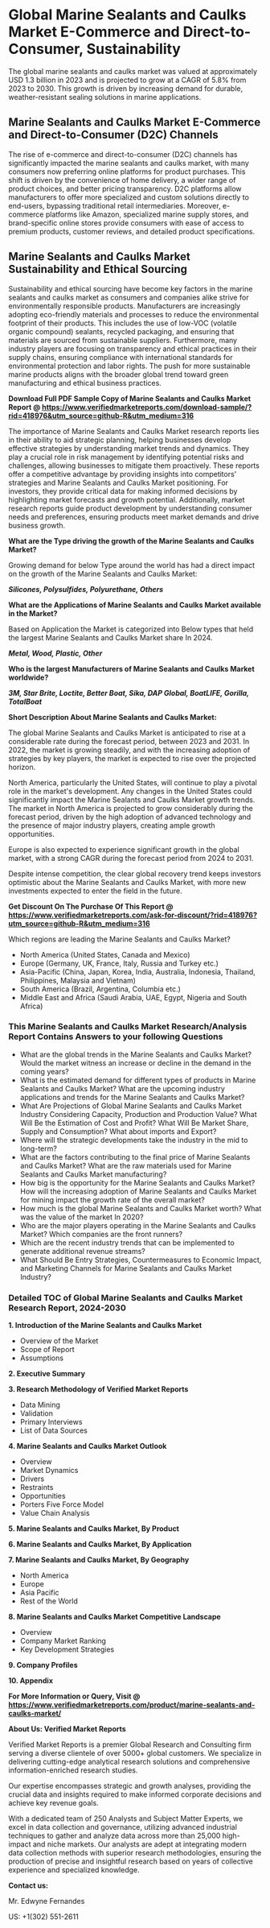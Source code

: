 <h1>Global Marine Sealants and Caulks Market E-Commerce and Direct-to-Consumer, Sustainability</h1><p class=""><p>The global marine sealants and caulks market was valued at approximately USD 1.3 billion in 2023 and is projected to grow at a CAGR of 5.8% from 2023 to 2030. This growth is driven by increasing demand for durable, weather-resistant sealing solutions in marine applications.</p><h2>Marine Sealants and Caulks Market E-Commerce and Direct-to-Consumer (D2C) Channels</h2><p>The rise of e-commerce and direct-to-consumer (D2C) channels has significantly impacted the marine sealants and caulks market, with many consumers now preferring online platforms for product purchases. This shift is driven by the convenience of home delivery, a wider range of product choices, and better pricing transparency. D2C platforms allow manufacturers to offer more specialized and custom solutions directly to end-users, bypassing traditional retail intermediaries. Moreover, e-commerce platforms like Amazon, specialized marine supply stores, and brand-specific online stores provide consumers with ease of access to premium products, customer reviews, and detailed product specifications.</p><h2>Marine Sealants and Caulks Market Sustainability and Ethical Sourcing</h2><p>Sustainability and ethical sourcing have become key factors in the marine sealants and caulks market as consumers and companies alike strive for environmentally responsible products. Manufacturers are increasingly adopting eco-friendly materials and processes to reduce the environmental footprint of their products. This includes the use of low-VOC (volatile organic compound) sealants, recycled packaging, and ensuring that materials are sourced from sustainable suppliers. Furthermore, many industry players are focusing on transparency and ethical practices in their supply chains, ensuring compliance with international standards for environmental protection and labor rights. The push for more sustainable marine products aligns with the broader global trend toward green manufacturing and ethical business practices.</p></p><p class=""><strong>Download Full PDF Sample Copy of Marine Sealants and Caulks Market Report @ <a href="https://www.verifiedmarketreports.com/download-sample/?rid=418976&utm_source=github-R&utm_medium=316" target="_blank">https://www.verifiedmarketreports.com/download-sample/?rid=418976&utm_source=github-R&utm_medium=316</a></strong></p><p>The importance of&nbsp;Marine Sealants and Caulks Market research reports lies in their ability to aid strategic planning, helping businesses develop effective strategies by understanding market trends and dynamics. They play a crucial role in risk management by identifying potential risks and challenges, allowing businesses to mitigate them proactively. These reports offer a competitive advantage by providing insights into competitors' strategies and Marine Sealants and Caulks Market positioning. For investors, they provide critical data for making informed decisions by highlighting market forecasts and growth potential. Additionally, market research reports guide product development by understanding consumer needs and preferences, ensuring products meet market demands and drive business growth.</p><p><strong>What are the&nbsp;Type driving the growth of the Marine Sealants and Caulks Market?</strong></p><p id="" class="">Growing demand for below Type around the world has had a direct impact on the growth of the Marine Sealants and Caulks Market:</p><p class=""><em><strong>Silicones, Polysulfides, Polyurethane, Others</strong></em></p><p class=""><strong>What are the&nbsp;Applications&nbsp;of Marine Sealants and Caulks Market available in the Market?</strong></p><p id="" class="">Based on Application the Market is categorized into Below types that held the largest Marine Sealants and Caulks Market share In 2024.</p><p class=""><em><strong>Metal, Wood, Plastic, Other</strong></em></p><p class=""><strong>Who is the largest Manufacturers of Marine Sealants and Caulks Market worldwide?</strong></p><p><em><strong>3M, Star Brite, Loctite, Better Boat, Sika, DAP Global, BoatLIFE, Gorilla, TotalBoat</strong></em></p><p id="" class=""><strong>Short Description About Marine Sealants and Caulks Market:</strong></p><p>The global Marine Sealants and Caulks Market is anticipated to rise at a considerable rate during the forecast period, between 2023 and 2031. In 2022, the market is growing steadily, and with the increasing adoption of strategies by key players, the market is expected to rise over the projected horizon.</p><p>North America, particularly the United States, will continue to play a pivotal role in the market's development. Any changes in the United States could significantly impact the Marine Sealants and Caulks Market growth trends. The market in North America is projected to grow considerably during the forecast period, driven by the high adoption of advanced technology and the presence of major industry players, creating ample growth opportunities.</p><p>Europe is also expected to experience significant growth in the global market, with a strong CAGR during the forecast period from 2024 to 2031.</p><p>Despite intense competition, the clear global recovery trend keeps investors optimistic about the Marine Sealants and Caulks Market, with more new investments expected to enter the field in the future.</p><p id="" class=""><strong>Get Discount On The Purchase Of This Report @ <a href="https://www.verifiedmarketreports.com/ask-for-discount/?rid=418976?utm_source=github-R&utm_medium=316" target="_blank">https://www.verifiedmarketreports.com/ask-for-discount/?rid=418976?utm_source=github-R&utm_medium=316</a></strong></p><p class="">Which regions are leading the Marine Sealants and Caulks Market?</p><ul><li>North America (United States, Canada and Mexico)</li><li>Europe (Germany, UK, France, Italy, Russia and Turkey etc.)</li><li>Asia-Pacific (China, Japan, Korea, India, Australia, Indonesia, Thailand, Philippines, Malaysia and Vietnam)</li><li>South America (Brazil, Argentina, Columbia etc.)</li><li>Middle East and Africa (Saudi Arabia, UAE, Egypt, Nigeria and South Africa)</li></ul><h3 id="" class="">This Marine Sealants and Caulks Market Research/Analysis Report Contains Answers to your following Questions</h3><ul><li>What are the global trends in the Marine Sealants and Caulks Market? Would the market witness an increase or decline in the demand in the coming years?</li><li>What is the estimated demand for different types of products in Marine Sealants and Caulks Market? What are the upcoming industry applications and trends for the Marine Sealants and Caulks Market?</li><li>What Are Projections of Global Marine Sealants and Caulks Market Industry Considering Capacity, Production and Production Value? What Will Be the Estimation of Cost and Profit? What Will Be Market Share, Supply and Consumption? What about imports and Export?</li><li>Where will the strategic developments take the industry in the mid to long-term?</li><li>What are the factors contributing to the final price of Marine Sealants and Caulks Market? What are the raw materials used for Marine Sealants and Caulks Market manufacturing?</li><li>How big is the opportunity for the Marine Sealants and Caulks Market? How will the increasing adoption of Marine Sealants and Caulks Market for mining impact the growth rate of the overall market?</li><li>How much is the global Marine Sealants and Caulks Market worth? What was the value of the market In 2020?</li><li>Who are the major players operating in the Marine Sealants and Caulks Market? Which companies are the front runners?</li><li>Which are the recent industry trends that can be implemented to generate additional revenue streams?</li><li>What Should Be Entry Strategies, Countermeasures to Economic Impact, and Marketing Channels for Marine Sealants and Caulks Market Industry?</li></ul><h3 id="" class="">Detailed TOC of Global Marine Sealants and Caulks Market Research Report, 2024-2030</h3><p id="" class=""><strong>1. Introduction of the Marine Sealants and Caulks Market</strong></p><ul><li>Overview of the Market</li><li>Scope of Report</li><li>Assumptions</li></ul><p id="" class=""><strong>2. Executive Summary</strong></p><p id="" class=""><strong>3. Research Methodology of Verified Market Reports</strong></p><ul><li>Data Mining</li><li>Validation</li><li>Primary Interviews</li><li>List of Data Sources</li></ul><p id="" class=""><strong>4. Marine Sealants and Caulks Market Outlook</strong></p><ul><li>Overview</li><li>Market Dynamics</li><li>Drivers</li><li>Restraints</li><li>Opportunities</li><li>Porters Five Force Model</li><li>Value Chain Analysis</li></ul><p id="" class=""><strong>5. Marine Sealants and Caulks Market, By Product</strong></p><p id="" class=""><strong>6. Marine Sealants and Caulks Market, By Application</strong></p><p id="" class=""><strong>7. Marine Sealants and Caulks Market, By Geography</strong></p><ul><li>North America</li><li>Europe</li><li>Asia Pacific</li><li>Rest of the World</li></ul><p id="" class=""><strong>8. Marine Sealants and Caulks Market Competitive Landscape</strong></p><ul><li>Overview</li><li>Company Market Ranking</li><li>Key Development Strategies</li></ul><p id="" class=""><strong>9. Company Profiles</strong></p><p id="" class=""><strong>10. Appendix</strong></p><p id="" class=""><strong>For More Information or Query, Visit @ <a href="https://www.verifiedmarketreports.com/product/marine-sealants-and-caulks-market/" target="_blank">https://www.verifiedmarketreports.com/product/marine-sealants-and-caulks-market/</a></strong></p><p id="" class=""><strong>About Us: Verified Market Reports</strong></p><p id="" class="">Verified Market Reports is a premier Global Research and Consulting firm serving a diverse clientele of over 5000+ global customers. We specialize in delivering cutting-edge analytical research solutions and comprehensive information-enriched research studies.</p><p id="" class="">Our expertise encompasses strategic and growth analyses, providing the crucial data and insights required to make informed corporate decisions and achieve key revenue goals.</p><p id="" class="">With a dedicated team of 250 Analysts and Subject Matter Experts, we excel in data collection and governance, utilizing advanced industrial techniques to gather and analyze data across more than 25,000 high-impact and niche markets. Our analysts are adept at integrating modern data collection methods with superior research methodologies, ensuring the production of precise and insightful research based on years of collective experience and specialized knowledge.</p><p id="" class=""><strong>Contact us:</strong></p><p id="" class="">Mr. Edwyne Fernandes</p><p id="" class="">US: +1(302) 551-2611</p>